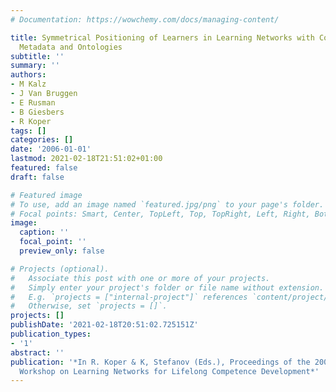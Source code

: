 ```yaml
---
# Documentation: https://wowchemy.com/docs/managing-content/

title: Symmetrical Positioning of Learners in Learning Networks with Content Analysis,
  Metadata and Ontologies
subtitle: ''
summary: ''
authors:
- M Kalz
- J Van Bruggen
- E Rusman
- B Giesbers
- R Koper
tags: []
categories: []
date: '2006-01-01'
lastmod: 2021-02-18T21:51:02+01:00
featured: false
draft: false

# Featured image
# To use, add an image named `featured.jpg/png` to your page's folder.
# Focal points: Smart, Center, TopLeft, Top, TopRight, Left, Right, BottomLeft, Bottom, BottomRight.
image:
  caption: ''
  focal_point: ''
  preview_only: false

# Projects (optional).
#   Associate this post with one or more of your projects.
#   Simply enter your project's folder or file name without extension.
#   E.g. `projects = ["internal-project"]` references `content/project/deep-learning/index.md`.
#   Otherwise, set `projects = []`.
projects: []
publishDate: '2021-02-18T20:51:02.725151Z'
publication_types:
- '1'
abstract: ''
publication: '*In R. Koper & K, Stefanov (Eds.), Proceedings of the 2006 International
  Workshop on Learning Networks for Lifelong Competence Development*'
---
```

